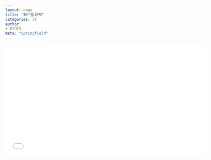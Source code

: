 ```yaml
---
layout: page
title: "新中国联邦"
categories: dt
author:
- DT团队
meta: "Springfield"
---
```


<center>
<iframe width="640" height="352" src="../../../../video/dt/New_Federal_State_Of_China.mp4" frameborder="0" allow="accelerometer; autoplay; encrypted-media; gyroscope; picture-in-picture" allowfullscreen></iframe>
</center>
